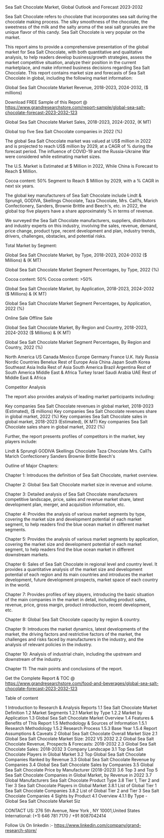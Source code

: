 Sea Salt Chocolate Market, Global Outlook and Forecast 2023-2032

Sea Salt Chocolate refers to chocolate that incorporates sea salt during the chocolate making process. The silky smoothness of the chocolate, the sweetness of the milk and the salty aroma of the seai salt granules are the unique flavor of this candy. Sea Salt Chocolate is very popular on the market.

This report aims to provide a comprehensive presentation of the global market for Sea Salt Chocolate, with both quantitative and qualitative analysis, to help readers develop business/growth strategies, assess the market competitive situation, analyze their position in the current marketplace, and make informed business decisions regarding Sea Salt Chocolate. This report contains market size and forecasts of Sea Salt Chocolate in global, including the following market information:

Global Sea Salt Chocolate Market Revenue, 2018-2023, 2024-2032, ($ millions)

Download FREE Sample of this Report @ https://www.grandresearchstore.com/report-sample/global-sea-salt-chocolate-forecast-2023-2032-123


Global Sea Salt Chocolate Market Sales, 2018-2023, 2024-2032, (K MT)

Global top five Sea Salt Chocolate companies in 2022 (%)

The global Sea Salt Chocolate market was valued at US$ million in 2022 and is projected to reach US$ million by 2029, at a CAGR of % during the forecast period. The influence of COVID-19 and the Russia-Ukraine War were considered while estimating market sizes.

The U.S. Market is Estimated at $ Million in 2022, While China is Forecast to Reach $ Million.

Cocoa content: 50% Segment to Reach $ Million by 2029, with a % CAGR in next six years.

The global key manufacturers of Sea Salt Chocolate include Lindt & Sprungli, GODIVA, Skellings Chocolate, Taza Chocolate, Mrs. Call?s, Marich Confectionery, Sanders, Brownie Brittle and Beech's, etc. in 2022, the global top five players have a share approximately % in terms of revenue.

We surveyed the Sea Salt Chocolate manufacturers, suppliers, distributors and industry experts on this industry, involving the sales, revenue, demand, price change, product type, recent development and plan, industry trends, drivers, challenges, obstacles, and potential risks.

Total Market by Segment:

Global Sea Salt Chocolate Market, by Type, 2018-2023, 2024-2032 ($ Millions) & (K MT)

Global Sea Salt Chocolate Market Segment Percentages, by Type, 2022 (%)



Cocoa content: 50%
Cocoa content: >50%


Global Sea Salt Chocolate Market, by Application, 2018-2023, 2024-2032 ($ Millions) & (K MT)

Global Sea Salt Chocolate Market Segment Percentages, by Application, 2022 (%)



Online Sale
Offline Sale


Global Sea Salt Chocolate Market, By Region and Country, 2018-2023, 2024-2032 ($ Millions) & (K MT)

Global Sea Salt Chocolate Market Segment Percentages, By Region and Country, 2022 (%)



North America
US
Canada
Mexico
Europe
Germany
France
U.K.
Italy
Russia
Nordic Countries
Benelux
Rest of Europe
Asia
China
Japan
South Korea
Southeast Asia
India
Rest of Asia
South America
Brazil
Argentina
Rest of South America
Middle East & Africa
Turkey
Israel
Saudi Arabia
UAE
Rest of Middle East & Africa


Competitor Analysis

The report also provides analysis of leading market participants including:



Key companies Sea Salt Chocolate revenues in global market, 2018-2023 (Estimated), ($ millions)
Key companies Sea Salt Chocolate revenues share in global market, 2022 (%)
Key companies Sea Salt Chocolate sales in global market, 2018-2023 (Estimated), (K MT)
Key companies Sea Salt Chocolate sales share in global market, 2022 (%)


Further, the report presents profiles of competitors in the market, key players include:



Lindt & Sprungli
GODIVA
Skellings Chocolate
Taza Chocolate
Mrs. Call?s
Marich Confectionery
Sanders
Brownie Brittle
Beech's


Outline of Major Chapters:

Chapter 1: Introduces the definition of Sea Salt Chocolate, market overview.

Chapter 2: Global Sea Salt Chocolate market size in revenue and volume.

Chapter 3: Detailed analysis of Sea Salt Chocolate manufacturers competitive landscape, price, sales and revenue market share, latest development plan, merger, and acquisition information, etc.

Chapter 4: Provides the analysis of various market segments by type, covering the market size and development potential of each market segment, to help readers find the blue ocean market in different market segments.

Chapter 5: Provides the analysis of various market segments by application, covering the market size and development potential of each market segment, to help readers find the blue ocean market in different downstream markets.

Chapter 6: Sales of Sea Salt Chocolate in regional level and country level. It provides a quantitative analysis of the market size and development potential of each region and its main countries and introduces the market development, future development prospects, market space of each country in the world.

Chapter 7: Provides profiles of key players, introducing the basic situation of the main companies in the market in detail, including product sales, revenue, price, gross margin, product introduction, recent development, etc.

Chapter 8: Global Sea Salt Chocolate capacity by region & country.

Chapter 9: Introduces the market dynamics, latest developments of the market, the driving factors and restrictive factors of the market, the challenges and risks faced by manufacturers in the industry, and the analysis of relevant policies in the industry.

Chapter 10: Analysis of industrial chain, including the upstream and downstream of the industry.

Chapter 11: The main points and conclusions of the report.

Get the Complete Report & TOC @ https://www.grandresearchstore.com/food-and-beverages/global-sea-salt-chocolate-forecast-2023-2032-123

Table of content

1 Introduction to Research & Analysis Reports
1.1 Sea Salt Chocolate Market Definition
1.2 Market Segments
1.2.1 Market by Type
1.2.2 Market by Application
1.3 Global Sea Salt Chocolate Market Overview
1.4 Features & Benefits of This Report
1.5 Methodology & Sources of Information
1.5.1 Research Methodology
1.5.2 Research Process
1.5.3 Base Year
1.5.4 Report Assumptions & Caveats
2 Global Sea Salt Chocolate Overall Market Size
2.1 Global Sea Salt Chocolate Market Size: 2022 VS 2032
2.2 Global Sea Salt Chocolate Revenue, Prospects & Forecasts: 2018-2032
2.3 Global Sea Salt Chocolate Sales: 2018-2032
3 Company Landscape
3.1 Top Sea Salt Chocolate Players in Global Market
3.2 Top Global Sea Salt Chocolate Companies Ranked by Revenue
3.3 Global Sea Salt Chocolate Revenue by Companies
3.4 Global Sea Salt Chocolate Sales by Companies
3.5 Global Sea Salt Chocolate Price by Manufacturer (2018-2023)
3.6 Top 3 and Top 5 Sea Salt Chocolate Companies in Global Market, by Revenue in 2022
3.7 Global Manufacturers Sea Salt Chocolate Product Type
3.8 Tier 1, Tier 2 and Tier 3 Sea Salt Chocolate Players in Global Market
3.8.1 List of Global Tier 1 Sea Salt Chocolate Companies
3.8.2 List of Global Tier 2 and Tier 3 Sea Salt Chocolate Companies
4 Sights by Product
4.1 Overview
4.1.1 By Type - Global Sea Salt Chocolate Market Siz

CONTACT US:
276 5th Avenue, New York , NY 10001,United States
International: (+1) 646 781 7170 / +91 8087042414

Follow Us On linkedin :- https://www.linkedin.com/company/grand-research-store/




